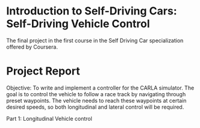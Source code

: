 # Introduction to Self-Driving Cars: Self-Driving Vehicle Control
The final project in the first  course in the Self Driving Car specialization offered by Coursera.

# Project Report
Objective: To write and implement a controller for the CARLA simulator. The goal is to control the vehicle to follow a race track by navigating through preset waypoints. The vehicle needs to reach these waypoints at certain desired speeds, so both longitudinal and lateral control will be required.

Part 1: Longitudinal Vehicle control


